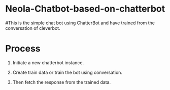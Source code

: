 # Neola-Chatbot-based-on-chatterbot

#This is the simple chat bot using ChatterBot and have trained from the conversation of cleverbot.

# Process

1. Initiate a new chatterbot instance.

2. Create train data or train the bot using conversation.

3. Then fetch the response from the trained data.

